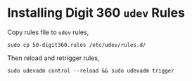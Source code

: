 # Installing Digit 360 `udev` Rules

Copy rules file to `udev` rules,

```
sudo cp 50-digit360.rules /etc/udev/rules.d/
```

Then reload and retrigger rules,

```
sudo udevadm control --reload && sudo udevadm trigger
```

